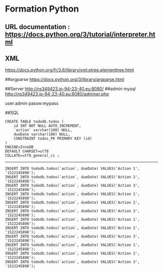 # Formation Python
## URL documentation : https://docs.python.org/3/tutorial/interpreter.html


## XML
https://docs.python.org/fr/3.6/library/xml.etree.elementtree.html

##argparse
https://docs.python.org/3/library/argparse.html

##Server
http://ns349423.ip-94-23-40.eu:8080/
##admin mysql
http://ns349423.ip-94-23-40.eu:8080/adminer.php

user:admin
passw:mypass


##SQL
```
CREATE TABLE tododb.todos (
	id INT NOT NULL AUTO_INCREMENT,
	`action` varchar(100) NULL,
	dueDate varchar(100) NULL,
	CONSTRAINT todos_PK PRIMARY KEY (id)
)
ENGINE=InnoDB
DEFAULT CHARSET=utf8
COLLATE=utf8_general_ci ;
```
---------------------------------------------------------------------------

```
INSERT INTO tododb.todos(`action`, dueDate) VALUES('Action 1', '1522245898');
INSERT INTO tododb.todos(`action`, dueDate) VALUES('Action 2', '1522245898');
INSERT INTO tododb.todos(`action`, dueDate) VALUES('Action 3', '1522245898');
INSERT INTO tododb.todos(`action`, dueDate) VALUES('Action 1', '1522245898');
INSERT INTO tododb.todos(`action`, dueDate) VALUES('Action 2', '1522245898');
INSERT INTO tododb.todos(`action`, dueDate) VALUES('Action 3', '1522245898');
INSERT INTO tododb.todos(`action`, dueDate) VALUES('Action 1', '1522245898');
INSERT INTO tododb.todos(`action`, dueDate) VALUES('Action 2', '1522245898');
INSERT INTO tododb.todos(`action`, dueDate) VALUES('Action 3', '1522245898');
INSERT INTO tododb.todos(`action`, dueDate) VALUES('Action 1', '1522245898');
INSERT INTO tododb.todos(`action`, dueDate) VALUES('Action 2', '1522245898');
INSERT INTO tododb.todos(`action`, dueDate) VALUES('Action 3', '1522245898');
```